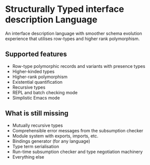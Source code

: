 # Structurally Typed interface description Language

An interface description language with smoother schema evolution
experience that utilises row-types and higher rank polymorphism.

## Supported features

* Row-type polymorphic records and variants with presence types
* Higher-kinded types
* Higher-rank polymorphism
* Existential quantification
* Recursive types
* REPL and batch checking mode
* Simplistic Emacs mode

## What is still missing

* Mutually recursive types
* Comprehensible error messages from the subsumption checker
* Module system with exports, imports, etc.
* Bindings generator (for any language)
* Type term serialisation
* Run-time subsumption checker and type negotiation machinery
* Everything else
